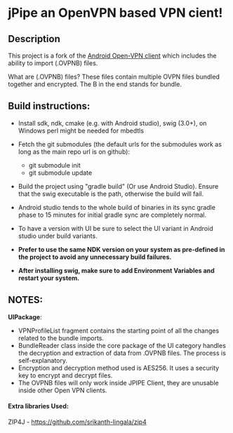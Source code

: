 # jPipe an OpenVPN based VPN cient!

## Description

This project is a fork of the [Android Open-VPN client](https://github.com/schwabe/ics-openvpn) which includes the ability to import (.OVPNB) files.

What are (.OVPNB) files? These files contain multiple OVPN files bundled together and encrypted. The B in the end stands for bundle.

## Build instructions:

- Install sdk, ndk, cmake (e.g. with Android studio), swig (3.0+), on
  Windows perl might be needed for mbedtls

- Fetch the git submodules (the default urls for the submodules work as long as the main repo url is on github):

  - git submodule init
  - git submodule update

- Build the project using "gradle build" (Or use Android Studio).
  Ensure that the swig executable is the path, otherwise the build will fail.

- Android studio tends to the whole build of binaries in its sync
  gradle phase to 15 minutes for initial gradle sync are completely
  normal.

- To have a version with UI be sure to select the UI variant in Android studio under build variants.

- **Prefer to use the same NDK version on your system as pre-defined in the project to avoid any unnecessary build failures.**
- **After installing swig, make sure to add Environment Variables and restart your system.**

##	 NOTES:
**UIPackage**:
- VPNProfileList fragment contains the starting point of all the changes related to the bundle imports.
- BundleReader class inside the core package of the UI category handles the decryption and extraction of data from .OVPNB files. The process is self-explanatory.
- Encryption and decryption method used is AES256. It uses a security key to encrypt and decrypt files.
- The OVPNB files will only work inside JPIPE Client, they are unusable inside other Open VPN clients.

#### Extra libraries Used:
ZIP4J - https://github.com/srikanth-lingala/zip4
